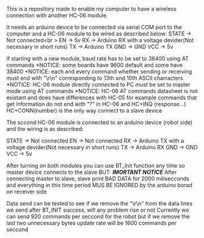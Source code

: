 This is a repository made to enable my computer to have a wireless connection with another HC-06 module.

It needs an arduino device to be connected via serial COM port to the computer and a HC-06 module to be wired as described below:
STATE -> Not connected<br \>
EN -> 5v
RX -> Arduino RX with a voltage devider(Not necessary in short runs)
TX -> Arduino TX
GND -> GND
VCC -> 5v

If starting with a new module, baud rate has to be set to 38400 using AT commands
*NOTICE: some boards have 9600 default and some have 38400 
*NOTICE: each and every command whether sending or receiving must end with "\r\n" corresponding to 13th and 10th ASCII charracters
*NOTICE: HC-06 module directly connected to PC must be set to master mode using AT commands
*NOTICE: HC-06 AT commands datasheet is not existant and does have differences with HC-05 for example commands that get information do not end with "?" in HC-06 and HC+INQ (response...) HC+CONN(number) is the only way connect to a slave device

The sccond HC-06 module is connected to an arduino device (robot side) and the wiring is as described:

STATE -> Not connected
EN -> Not connected
RX -> Arduino TX with a voltage devider(Not necessary in short runs)
TX -> Arduino RX
GND -> GND
VCC -> 5v

After turning on both modules you can use BT_Init function any time so master device connects to the slave BUT:
***IMORTANT NOTICE***
After connecting master to slave, slave print BAD DATA for 2000 milisecconds and everything in this time period MUS BE IGNORED by the arduino borad on receiver side

Data send can be tested to see if we remove the "\r\n" from the data lines we send after BT_INIT success, will any problem rise or not
Currently we can send 920 commands per seccond for the robot but if we remove the last two unnecessary bytes update rate will be 1600 commands per seccond 
